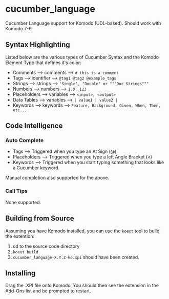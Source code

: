 cucumber_language
=================

Cucumber Language support for Komodo (UDL-based). Should work with Komodo 7-9.

Syntax Highlighting
-------------------
Listed below are the various types of Cucumber Syntax and the Komodo Element Type
that defines it's color:

* Comments     --> comments   --> `# this is a comment`
* Tags         --> identifier --> `@tag1 @tag2 @example_tags`
* Strings      --> strings    --> `'Single', "Double" or """Doc Strings"""`
* Numbers      --> numbers    --> `1.0, 123`
* Placeholders --> variables  --> `<input>, <output>`
* Data Tables  --> variables  --> `| value1 | value2 |`
* Keywords     --> keywords   --> `Feature, Background, Given, When, Then, etc...`

Code Intelligence
-----------------

### Auto Complete ###
* Tags         --> Triggered when you type an At Sign (@)
* Placeholders --> Triggered when you type a left Angle Bracket (<)
* Keywords     --> Triggered when you start typing something that looks like a
                   Cucumber keyword.

Manual completion also supported for the above.

### Call Tips ###
None supported.

Building from Source
--------------------
Assuming you have Komodo installed, you can use the `koext` tool to build the
extention:

1. cd to the source code directory
2. `koext build`
3. `cucumber_language-X.Y.Z-ko.xpi` should have been created.

Installing
----------
Drag the .XPI file onto Komodo. You should then see the extension in the Add-Ons
list and be prompted to restart.
